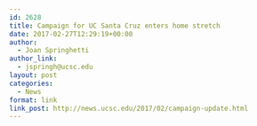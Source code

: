 ```yaml
---
id: 2628
title: Campaign for UC Santa Cruz enters home stretch
date: 2017-02-27T12:29:19+00:00
author:
  - Joan Springhetti
author_link:
  - jspringh@ucsc.edu
layout: post
categories:
  - News
format: link
link_post: http://news.ucsc.edu/2017/02/campaign-update.html
---
```

